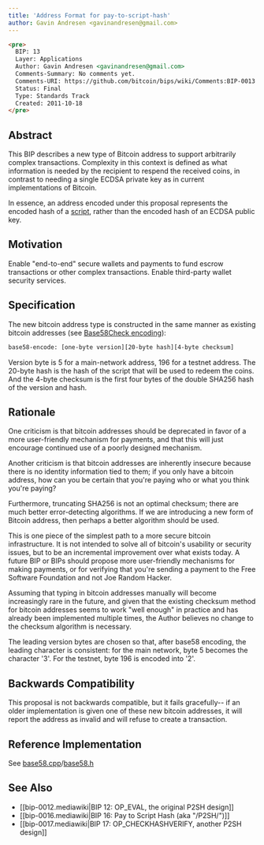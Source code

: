 ```yaml
---
title: 'Address Format for pay-to-script-hash'
author: Gavin Andresen <gavinandresen@gmail.com>
---
```


```md
<pre>
  BIP: 13
  Layer: Applications
  Author: Gavin Andresen <gavinandresen@gmail.com>
  Comments-Summary: No comments yet.
  Comments-URI: https://github.com/bitcoin/bips/wiki/Comments:BIP-0013
  Status: Final
  Type: Standards Track
  Created: 2011-10-18
</pre>
```

## Abstract

This BIP describes a new type of Bitcoin address to support arbitrarily complex transactions. Complexity in this context is defined as what information is needed by the recipient to respend the received coins, in contrast to needing a single ECDSA private key as in current implementations of Bitcoin.

In essence, an address encoded under this proposal represents the encoded hash of a [script](https://en.bitcoin.it/wiki/Script), rather than the encoded hash of an ECDSA public key.

## Motivation

Enable "end-to-end" secure wallets and payments to fund escrow transactions or other complex transactions. Enable third-party wallet security services.

## Specification

The new bitcoin address type is constructed in the same manner as existing bitcoin addresses (see [Base58Check encoding](https://en.bitcoin.it/Base58Check_encoding)):

```sh
base58-encode: [one-byte version][20-byte hash][4-byte checksum]
```

Version byte is 5 for a main-network address, 196 for a testnet address.
The 20-byte hash is the hash of the script that will be used to redeem the coins.
And the 4-byte checksum is the first four bytes of the double SHA256 hash of the version and hash.

## Rationale

One criticism is that bitcoin addresses should be deprecated in favor of a more user-friendly mechanism for payments, and that this will just encourage continued use of a poorly designed mechanism.

Another criticism is that bitcoin addresses are inherently insecure because there is no identity information tied to them; if you only have a bitcoin address, how can you be certain that you're paying who or what you think you're paying?

Furthermore, truncating SHA256 is not an optimal checksum; there are much better error-detecting algorithms. If we are introducing a new form of Bitcoin address, then perhaps a better algorithm should be used.

This is one piece of the simplest path to a more secure bitcoin infrastructure. It is not intended to solve all of bitcoin's usability or security issues, but to be an incremental improvement over what exists today. A future BIP or BIPs should propose more user-friendly mechanisms for making payments, or for verifying that you're sending a payment to the Free Software Foundation and not Joe Random Hacker.

Assuming that typing in bitcoin addresses manually will become increasingly rare in the future, and given that the existing checksum method for bitcoin addresses seems to work "well enough" in practice and has already been implemented multiple times, the Author believes no change to the checksum algorithm is necessary.

The leading version bytes are chosen so that, after base58 encoding, the leading character is consistent: for the main network, byte 5 becomes the character '3'. For the testnet, byte 196 is encoded into '2'.

## Backwards Compatibility

This proposal is not backwards compatible, but it fails gracefully-- if an older implementation is given one of these new bitcoin addresses, it will report the address as invalid and will refuse to create a transaction.

## Reference Implementation

See [base58.cpp](https://github.com/bitcoin/bitcoin/blob/master/src/base58.cpp)/[base58.h](https://github.com/bitcoin/bitcoin/blob/master/src/base58.h)

## See Also

<!-- TODO: add links! -->

- [[bip-0012.mediawiki|BIP 12: OP_EVAL, the original P2SH design]]
- [[bip-0016.mediawiki|BIP 16: Pay to Script Hash (aka "/P2SH/")]]
- [[bip-0017.mediawiki|BIP 17: OP_CHECKHASHVERIFY, another P2SH design]]
